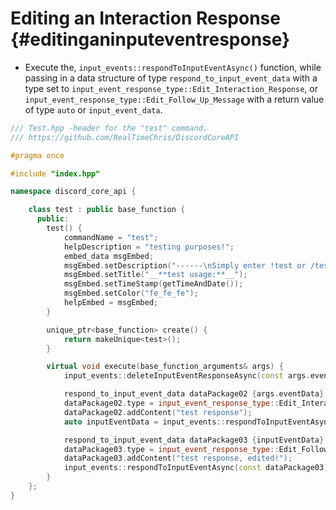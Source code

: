Editing an Interaction Response {#editinganinputeventresponse}
============
- Execute the, `input_events::respondToInputEventAsync()` function, while passing in a data structure of type `respond_to_input_event_data` with a type set	to `input_event_response_type::Edit_Interaction_Response`, or `input_event_response_type::Edit_Follow_Up_Message` with a return value of type `auto` or `input_event_data`.

```cpp
/// Test.hpp -header for the "test" command.
/// https://github.com/RealTimeChris/DiscordCoreAPI

#pragma once

#include "index.hpp"

namespace discord_core_api {

	class test : public base_function {
	  public:
		test() {
			commandName = "test";
			helpDescription = "testing purposes!";
			embed_data msgEmbed;
			msgEmbed.setDescription("------\nSimply enter !test or /test!\n------");
			msgEmbed.setTitle("__**test usage:**__");
			msgEmbed.setTimeStamp(getTimeAndDate());
			msgEmbed.setColor("fe_fe_fe");
			helpEmbed = msgEmbed;
		}

		unique_ptr<base_function> create() {
			return makeUnique<test>();
		}

		virtual void execute(base_function_arguments& args) {
			input_events::deleteInputEventResponseAsync(const args.eventData).get();

			respond_to_input_event_data dataPackage02 {args.eventData};
			dataPackage02.type = input_event_response_type::Edit_Interaction_Response;
			dataPackage02.addContent("test response");
			auto inputEventData = input_events::respondToInputEventAsync(const dataPackage02);

			respond_to_input_event_data dataPackage03 {inputEventData};
			dataPackage03.type = input_event_response_type::Edit_Follow_Up_Message;
			dataPackage03.addContent("test response, edited!");
			input_events::respondToInputEventAsync(const dataPackage03);
		}
	};
}
```
